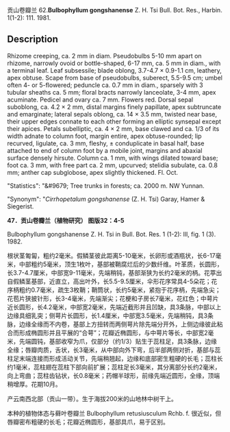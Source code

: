 贡山卷瓣兰
62.**Bulbophyllum gongshanense** Z. H. Tsi Bull. Bot. Res., Harbin. 1(1-2): 111. 1981.

## Description
Rhizome creeping, ca. 2 mm in diam. Pseudobulbs 5-10 mm apart on rhizome, narrowly ovoid or bottle-shaped, 6-17 mm, ca. 5 mm in diam., with a terminal leaf. Leaf subsessile; blade oblong, 3.7-4.7 × 0.9-1.1 cm, leathery, apex obtuse. Scape from base of pseudobulbs, suberect, 5.5-9.5 cm; umbel often 4- or 5-flowered; peduncle ca. 0.7 mm in diam., sparsely with 3 tubular sheaths ca. 5 mm; floral bracts narrowly lanceolate, 3-4 mm, apex acuminate. Pedicel and ovary ca. 7 mm. Flowers red. Dorsal sepal suboblong, ca. 4.2 × 2 mm, distal margins finely papillate, apex subtruncate and emarginate; lateral sepals oblong, ca. 14 × 3.5 mm, twisted near base, their upper edges connate to each other forming an elliptic synsepal except their apices. Petals subelliptic, ca. 4 × 2 mm, base clawed and ca. 1/3 of its width adnate to column foot, margin entire, apex obtuse-rounded; lip recurved, ligulate, ca. 3 mm, fleshy, ± conduplicate in basal half, base attached to end of column foot by a mobile joint, margins and abaxial surface densely hirsute. Column ca. 1 mm, with wings dilated toward base; foot ca. 3 mm, with free part ca. 2 mm, upcurved; stelidia subulate, ca. 0.8 mm; anther cap subglobose, apex slightly thickened. Fl. Oct.

  "Statistics": "&amp;#9679; Tree trunks in forests; ca. 2000 m. NW Yunnan.

  "Synonym": "*Cirrhopetalum gongshanense* (Z. H. Tsi) Garay, Hamer &amp; Siegerist.

**47．贡山卷瓣兰（植物研究） 图版32：4-5**

Bulbophyllum gongshanense Z. H. Tsi in Bull. Bot. Res. 1 (1-2): Ill, fig. 1 (3). 1982.

根状茎匍匐，粗约2毫米。假鳞茎彼此距离5-10毫米，长卵形或酒瓶状，长6-17毫米，中部粗约5毫米，顶生1枚叶，基部被鞘腐烂后的少数纤维。叶革质，长圆形，长3.7-4.7厘米，中部宽9-11毫米，先端稍钝，基部渐狭为长约2毫米的柄。花葶出自假鳞茎基部，近直立，高出叶外，长5.5-9.5厘米，伞形花序常具4-5朵花；花序柄粗约0.7毫米，疏生3枚鞘；鞘筒状，长约5毫米，紧抱于花序柄，先端急尖；花苞片狭披针形，长3-4毫米，先端渐尖；花梗和子房长7毫米，花红色；中萼片近长圆形，长4.2毫米，中部宽2毫米，先端近截形并且凹缺，具3条脉，中部以上边缘具细乳突；侧萼片长圆形，长1.4厘米，中部宽3.5毫米，先端稍钝，具3条脉，边缘全缘而不内卷，基部上方扭转而两侧萼片除先端分开外，上侧边缘彼此粘合而形成椭圆形并且平展的“合萼”；花瓣近椭圆形，与中萼片等长，中部宽2毫米，先端圆钝，基部收窄为爪，仅部分（约1/3）贴生于蕊柱足，具3条脉，边缘全缘；唇瓣肉质，舌状，长3毫米，从中部向外下弯，后半部两侧对折，基部与蕊柱足末端连接而形成活动关节，先端稍翘起，边缘和底部密生粗硬的长毛；蕊柱长约1毫米，蕊柱翅在蕊柱下部向前扩展；蕊柱足长3毫米，其分离部分长约2毫米，向上弯曲；蕊柱齿钻状，长0.8毫米；药帽半球形，前缘先端近圆形，全缘，顶端稍增厚。花期10月。

产云南西北部（贡山一带）。生于海拔200米的山地林中树干上。

本种的植物体态与藓叶卷瓣兰 Bulbophyllum retusiusculum Rchb. f. 很近似，但唇瓣密布粗硬的长毛；花瓣近椭圆形，基部具爪，易于区别。
